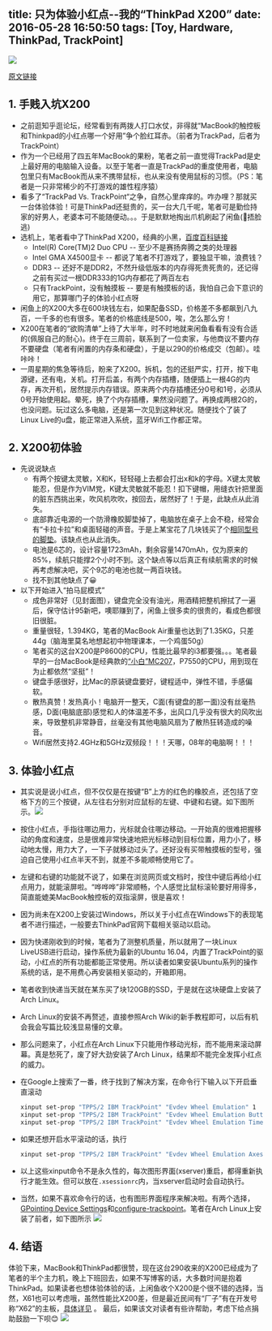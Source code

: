 title: 只为体验小红点--我的“ThinkPad X200”
date: 2016-05-28 16:50:50
tags: [Toy, Hardware, ThinkPad, TrackPoint]
---
![](https://image.blog.chaosjohn.com/My-ThinkPad-X200/my-thinkpad-x200.jpg)

[原文链接](https://blog.chaosjohn.com/My-ThinkPad-X200.html)

## 1. 手贱入坑X200
* 之前逛知乎逛论坛，经常看到有两拨人打口水仗，非得就“MacBook的触控板和Thinkpad的小红点哪一个好用”争个脸红耳赤。（前者为TrackPad，后者为TrackPoint）
* 作为一个已经用了四五年MacBook的果粉，笔者之前一直觉得TrackPad是史上最好用的电脑输入设备。以至于笔者一直是TrackPad的重度使用者，电脑包里只有MacBook而从来不携带鼠标，也从来没有使用鼠标的习惯。（PS：笔者是一只非常稀少的不打游戏的雄性程序猿）
* 看多了“TrackPad Vs. TrackPoint“之争，自然心里痒痒的。咋办哩？那就买一台体验体验！可是ThinkPad还挺贵的，买一台大几千呢，笔者可是勤俭持家的好男人，老婆本可不能随便动。。。于是默默地掏出爪机刷起了闲鱼(🙈捂脸逃)
* 选机上，笔者看中了ThinkPad X200，经典的小黑，[百度百科链接](https://baike.baidu.com/link?url=n3PREfC3wS6VAZKa48VUOa1xtbTG1kaSIgMT4APJN-hmi9CyeGkcfN7E0XfUiSAQlOWXir4nap7KWQmTifFlPq) 
	* Intel(R) Core(TM)2 Duo CPU -- 至少不是赛扬奔腾之类的处理器
	* Intel GMA X4500显卡 -- 都说了笔者不打游戏了，要独显干嘛，浪费钱？
	* DDR3 -- 还好不是DDR2，不然升级低版本的内存得死贵死贵的，还记得之前有买过一根DDR333的1G内存都花了两百左右
	* 只有TrackPoint，没有触摸板 -- 要是有触摸板的话，我怕自己会下意识的用它，那算哪门子的体验小红点呀
* 闲鱼上的X200大多在600块钱左右，如果配备SSD，价格差不多都飙到八九百，一千多的也有很多。笔者的价格底线是500，唉，怎么那么穷！
* X200在笔者的“欲购清单”上待了大半年，时不时地就来闲鱼看看有没有合适的(佩服自己的耐心)。终于在三周前，联系到了一位卖家，与他商议不要内存不要硬盘（笔者有闲置的内存条和硬盘），于是以290的价格成交（包邮）。哇咔咔！
* 一周星期的焦急等待后，盼来了X200。拆机，包的还挺严实，打开，按下电源键，还有电，关机。打开后盖，有两个内存插槽，随便插上一根4G的内存，再次开机，居然提示内存错误。原来两个内存插槽还分0号和1号，必须从0号开始使用起。晕死，换了个内存插槽，果然没问题了。再换成两根2G的，也没问题。玩过这么多电脑，还是第一次见到这种状况。随便找个了装了Linux Live的u盘，能正常进入系统，蓝牙Wifi工作都正常。

## 2. X200初体验
* 先说说缺点
	* 有两个按键太灵敏，X和K，轻轻碰上去都会打出x和k的字母。X键太灵敏能忍，但是作为VIM党，K键太灵敏就不能忍！扣下键帽，用缝衣针把里面的脏东西挑出来，吹风机吹吹，按回去，居然好了！于是，此缺点从此消失。
	* 底部靠近电源的一个防滑橡胶脚垫掉了，电脑放在桌子上会不稳，经常会有“卡拉卡拉”和桌面轻碰的声音。于是上某宝花了几块钱买了个[相同型号的脚垫](https://item.taobao.com/item.htm?spm=a1z09.2.0.0.DLJQk6&id=521180341500&_u=songss92267)。该缺点也从此消失。
	* 电池是6芯的，设计容量1723mAh，剩余容量1470mAh，仅为原来的85%，续航只能撑2个小时不到。这个缺点等以后真正有续航需求的时候再考虑解决吧，买个9芯的电池也就一两百块钱。
	* 找不到其他缺点了😀
* 以下开始进入“拍马屁模式”
	* 成色非常好（见封面图），键盘完全没有油光，用酒精把整机擦拭了一遍后，保守估计95新吧，噢耶赚到了，闲鱼上很多卖的很贵的，看成色都很旧很脏。
	* 重量很轻，1.394KG，笔者的MacBook Air重量也达到了1.35KG，只差44g（脑海里莫名地想起初中物理课本，一个鸡蛋50g）
	* 笔者买的这台X200是P8600的CPU，性能比最早的i3都要强。。。笔者最早的一台MacBook是经典款的[“小白”MC207](https://detail.zol.com.cn/notebook/index218245.shtml)，P7550的CPU，用到现在为止都依然“坚挺”！
	* 键盘手感很好，比Mac的原装键盘要好，键程适中，弹性不错，手感偏软。
	* 散热真赞！发热真小！电脑开一整天，C面(有键盘的那一面)没有丝毫热感，D面(电脑底部)感觉和人的体温差不多，出风口几乎没有很大的风吹出来，导致整机非常静音，丝毫没有其他电脑风扇为了散热狂转造成的噪音。
	* Wifi居然支持2.4GHz和5GHz双频段！！！天哪，08年的电脑啊！！！

## 3. 体验小红点 
* 其实说是说小红点，但不仅仅是在按键“B”上方的红色的橡胶点，还包括了空格下方的三个按键，从左往右分别对应鼠标的左键、中键和右键。如下图所示。![](https://image.blog.chaosjohn.com/My-ThinkPad-X200/x200-trackpoint.jpg)
* 按住小红点，手指往哪边用力，光标就会往哪边移动。一开始真的很难把握移动的角度和速度，总是很难非常快速地把光标移动到目标位置，用力小了，移动地太慢，用力大了，一下子就移动过头了。还好没有买带触摸板的型号，强迫自己使用小红点半天不到，就差不多能顺畅使用它了。
* 左键和右键的功能就不说了，如果在浏览网页或文档时，按住中键后再给小红点用力，就能滚屏啦。“哗哗哗”非常顺畅，个人感觉比鼠标滚轮要好用得多，简直能媲美MacBook触控板的双指滚屏，很是喜欢！
* 因为尚未在X200上安装过Windows，所以关于小红点在Windows下的表现笔者不进行描述，一般要去ThinkPad官网下载相关驱动以启动。
* 因为快递刚收到的时候，笔者为了测整机质量，所以就用了一块Linux LiveUSB进行启动，操作系统为最新的Ubuntu 16.04，内置了TrackPoint的驱动，小红点的所有功能都能正常使用。所以读者如果安装Ubuntu系列的操作系统的话，是不用费心再安装相关驱动的，开箱即用。
* 笔者收到快递当天就在某东买了块120GB的SSD，于是就在这块硬盘上安装了Arch Linux。
* Arch Linux的安装不再赘述，直接参照Arch Wiki的新手教程即可，以后有机会我会写篇比较浅显易懂的文章。
* 那么问题来了，小红点在Arch Linux下只能用作移动光标，而不能用来滚动屏幕。真是愁死了，废了好大劲安装了Arch Linux，结果却不能完全发挥小红点的威力。
* 在Google上搜索了一番，终于找到了解决方案，在命令行下输入以下开启垂直滚动

	```bash 
	xinput set-prop "TPPS/2 IBM TrackPoint" "Evdev Wheel Emulation" 1 
	xinput set-prop "TPPS/2 IBM TrackPoint" "Evdev Wheel Emulation Button" 2 
	xinput set-prop "TPPS/2 IBM TrackPoint" "Evdev Wheel Emulation Timeout" 200
	``` 

* 如果还想开启水平滚动的话，执行

	```bash 
	xinput set-prop "TPPS/2 IBM TrackPoint" "Evdev Wheel Emulation Axes" 6 7 4 5
	```
	
* 以上这些xinput命令不是永久性的，每次图形界面(xserver)重启，都得重新执行才能生效。但可以放在`.xsessionrc`内，当xserver启动时会自动执行。
* 当然，如果不喜欢命令行的话，也有图形界面程序来解决啦。有两个选择，[GPointing Device Settings](https://live.gnome.org/GPointingDeviceSettings)和[configure-trackpoint](https://tpctl.sourceforge.net/configure-trackpoint.html)。笔者在Arch Linux上安装了前者，如下图所示 ![](https://www.thinkwiki.org/w/images/e/ee/Screenshot-GPointing_Device_Settings-TrackPoint.png)

## 4. 结语
体验下来，MacBook和ThinkPad都很赞，现在这台290收来的X200已经成为了笔者的半个主力机，晚上下班回去，如果不写博客的话，大多数时间是抱着ThinkPad。如果读者也想体验体验的话，上闲鱼收个X200是个很不错的选择，当然，X61也可以考虑哦，虽然性能比X200差，但是最近民间有“厂子”有在开发号称“X62”的主板，[具体详见](https://www.zhihu.com/question/33191167) 。
最后，如果该文对读者有些许帮助，考虑下给点捐助鼓励一下呗😊
![](https://image.blog.chaosjohn.com/donate-me.png)
